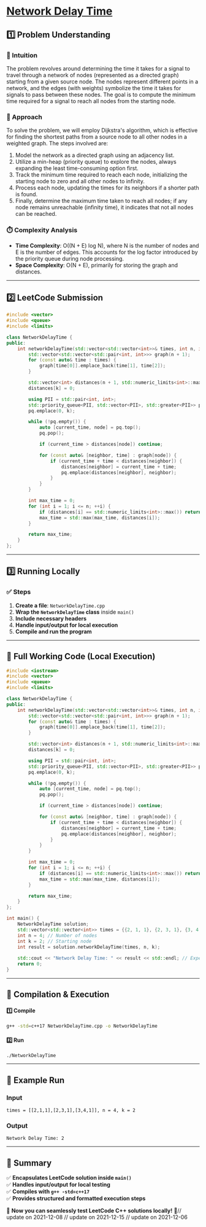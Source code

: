 # **[Network Delay Time](https://leetcode.com/problems/network-delay-time/description/)**  

## **1️⃣ Problem Understanding**  
### **📌 Intuition**  
The problem revolves around determining the time it takes for a signal to travel through a network of nodes (represented as a directed graph) starting from a given source node. The nodes represent different points in a network, and the edges (with weights) symbolize the time it takes for signals to pass between these nodes. The goal is to compute the minimum time required for a signal to reach all nodes from the starting node.

### **🚀 Approach**  
To solve the problem, we will employ Dijkstra's algorithm, which is effective for finding the shortest paths from a source node to all other nodes in a weighted graph. The steps involved are:
1. Model the network as a directed graph using an adjacency list.
2. Utilize a min-heap (priority queue) to explore the nodes, always expanding the least time-consuming option first.
3. Track the minimum time required to reach each node, initializing the starting node to zero and all other nodes to infinity.
4. Process each node, updating the times for its neighbors if a shorter path is found.
5. Finally, determine the maximum time taken to reach all nodes; if any node remains unreachable (infinity time), it indicates that not all nodes can be reached.

### **⏱️ Complexity Analysis**  
- **Time Complexity**: O((N + E) log N), where N is the number of nodes and E is the number of edges. This accounts for the log factor introduced by the priority queue during node processing.
- **Space Complexity**: O(N + E), primarily for storing the graph and distances.

---  

## **2️⃣ LeetCode Submission**  
```cpp
#include <vector>
#include <queue>
#include <limits>

class NetworkDelayTime {
public:
    int networkDelayTime(std::vector<std::vector<int>>& times, int n, int k) {
        std::vector<std::vector<std::pair<int, int>>> graph(n + 1);
        for (const auto& time : times) {
            graph[time[0]].emplace_back(time[1], time[2]);
        }

        std::vector<int> distances(n + 1, std::numeric_limits<int>::max());
        distances[k] = 0;

        using PII = std::pair<int, int>;
        std::priority_queue<PII, std::vector<PII>, std::greater<PII>> pq;
        pq.emplace(0, k);

        while (!pq.empty()) {
            auto [current_time, node] = pq.top();
            pq.pop();

            if (current_time > distances[node]) continue;

            for (const auto& [neighbor, time] : graph[node]) {
                if (current_time + time < distances[neighbor]) {
                    distances[neighbor] = current_time + time;
                    pq.emplace(distances[neighbor], neighbor);
                }
            }
        }

        int max_time = 0;
        for (int i = 1; i <= n; ++i) {
            if (distances[i] == std::numeric_limits<int>::max()) return -1;
            max_time = std::max(max_time, distances[i]);
        }

        return max_time;
    }
};  
```  

---  

## **3️⃣ Running Locally**  
### **✅ Steps**  
1. **Create a file**: `NetworkDelayTime.cpp`  
2. **Wrap the `NetworkDelayTime` class** inside `main()`  
3. **Include necessary headers**  
4. **Handle input/output for local execution**  
5. **Compile and run the program**  

---  

## **📝 Full Working Code (Local Execution)**  
```cpp
#include <iostream>
#include <vector>
#include <queue>
#include <limits>

class NetworkDelayTime {
public:
    int networkDelayTime(std::vector<std::vector<int>>& times, int n, int k) {
        std::vector<std::vector<std::pair<int, int>>> graph(n + 1);
        for (const auto& time : times) {
            graph[time[0]].emplace_back(time[1], time[2]);
        }

        std::vector<int> distances(n + 1, std::numeric_limits<int>::max());
        distances[k] = 0;

        using PII = std::pair<int, int>;
        std::priority_queue<PII, std::vector<PII>, std::greater<PII>> pq;
        pq.emplace(0, k);

        while (!pq.empty()) {
            auto [current_time, node] = pq.top();
            pq.pop();

            if (current_time > distances[node]) continue;

            for (const auto& [neighbor, time] : graph[node]) {
                if (current_time + time < distances[neighbor]) {
                    distances[neighbor] = current_time + time;
                    pq.emplace(distances[neighbor], neighbor);
                }
            }
        }

        int max_time = 0;
        for (int i = 1; i <= n; ++i) {
            if (distances[i] == std::numeric_limits<int>::max()) return -1;
            max_time = std::max(max_time, distances[i]);
        }

        return max_time;
    }
};

int main() {
    NetworkDelayTime solution;
    std::vector<std::vector<int>> times = {{2, 1, 1}, {2, 3, 1}, {3, 4, 1}};
    int n = 4; // Number of nodes
    int k = 2; // Starting node
    int result = solution.networkDelayTime(times, n, k);
    
    std::cout << "Network Delay Time: " << result << std::endl; // Expected output: 2
    return 0;
}  
```  

---  

## **🔧 Compilation & Execution**  
#### **1️⃣ Compile**  
```bash
g++ -std=c++17 NetworkDelayTime.cpp -o NetworkDelayTime
```  

#### **2️⃣ Run**  
```bash
./NetworkDelayTime
```  

---  

## **🎯 Example Run**  
### **Input**  
```
times = [[2,1,1],[2,3,1],[3,4,1]], n = 4, k = 2
```  
### **Output**  
```
Network Delay Time: 2
```  

---  

## **📌 Summary**  
✅ **Encapsulates LeetCode solution inside `main()`**  
✅ **Handles input/output for local testing**  
✅ **Compiles with `g++ -std=c++17`**  
✅ **Provides structured and formatted execution steps**  

🚀 **Now you can seamlessly test LeetCode C++ solutions locally!** 🚀// update on 2021-12-08
// update on 2021-12-15
// update on 2021-12-06
